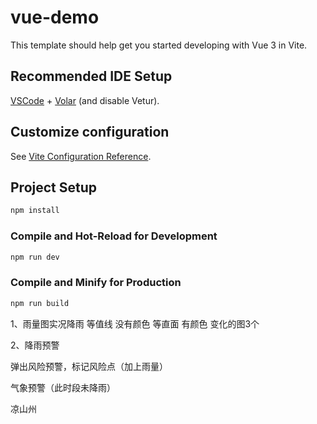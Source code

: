 # vue-demo

This template should help get you started developing with Vue 3 in Vite.

## Recommended IDE Setup

[VSCode](https://code.visualstudio.com/) + [Volar](https://marketplace.visualstudio.com/items?itemName=Vue.volar) (and disable Vetur).

## Customize configuration

See [Vite Configuration Reference](https://vite.dev/config/).

## Project Setup

```sh
npm install
```

### Compile and Hot-Reload for Development

```sh
npm run dev
```

### Compile and Minify for Production

```sh
npm run build
```


1、雨量图实况降雨
等值线 没有颜色
等直面 有颜色 变化的图3个

2、降雨预警

弹出风险预警，标记风险点（加上雨量）

气象预警（此时段未降雨）

凉山州

